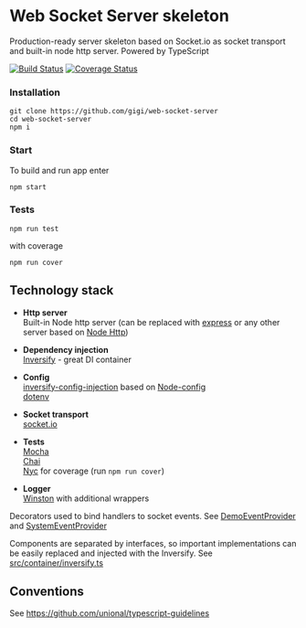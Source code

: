 # Web Socket Server skeleton
Production-ready server skeleton based on Socket.io as socket transport and built-in node http server. Powered by TypeScript 

[![Build Status](https://travis-ci.org/gigi/web-socket-server.svg?branch=master)](https://travis-ci.org/gigi/web-socket-server)
[![Coverage Status](https://coveralls.io/repos/github/gigi/web-socket-server/badge.svg?branch=master)](https://coveralls.io/github/gigi/web-socket-server?branch=master)
### Installation
```
git clone https://github.com/gigi/web-socket-server
cd web-socket-server
npm i
```
### Start
To build and run app enter
```
npm start
```
### Tests
```
npm run test
```
with coverage
```
npm run cover
```

## Technology stack
- **Http server**  
Built-in Node http server (can be replaced with [express](http://expressjs.com/) or any other server based on [Node Http](https://nodejs.org/api/http.html))

- **Dependency injection**  
[Inversify](http://inversify.io/) - great DI container

- **Config**  
[inversify-config-injection](https://github.com/cvrabie/inversify-config-injection#readme) based on [Node-config](https://github.com/lorenwest/node-config)  
[dotenv](https://github.com/motdotla/dotenv#readme)

- **Socket transport**  
[socket.io](https://socket.io/)

- **Tests**  
[Mocha](https://mochajs.org/)   
[Chai](http://www.chaijs.com/)  
[Nyc](https://github.com/istanbuljs/nyc) for coverage (run `npm run cover`)

- **Logger**   
[Winston](https://github.com/winstonjs/winston) with additional wrappers

Decorators used to bind handlers to socket events. See [DemoEventProvider](src/event/demo/DemoEventProvider.ts) and [SystemEventProvider](src/event/system/SystemEventProvider.ts)

Components are separated by interfaces, so important implementations can be easily replaced and injected with the Inversify. See [src/container/inversify.ts](src/container/inversify.ts)

## Conventions
See https://github.com/unional/typescript-guidelines
